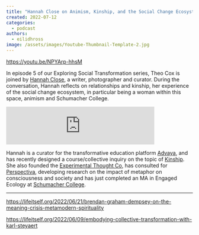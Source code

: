 ```yaml
---
title: "Hannah Close on Animism, Kinship, and the Social Change Ecosystem"
created: 2022-07-12
categories: 
  - podcast
authors: 
  - eilidhross
image: /assets/images/Youtube-Thumbnail-Template-2.jpg
---
```


https://youtu.be/NPYArp-hhsM

In episode 5 of our Exploring Social Transformation series, Theo Cox is joined by [Hannah Close](https://hannahlclose.com/who), a writer, photographer and curator. During the conversation, Hannah reflects on relationships and kinship, her experience of the social change ecosystem, in particular being a woman within this space, animism and Schumacher College.

<iframe src="https://anchor.fm/life-itself/embed/episodes/Hannah-Close-on-Animism--Kinship--and-the-Social-Change-Ecosystem-e1l4etn" height="102px" width="400px" frameborder="0" scrolling="no"></iframe>

Hannah is a curator for the transformative education platform [Advaya](https://advaya.co/), and has recently designed a course/collective inquiry on the topic of [Kinship](https://www.kinshipcourse.com/). She also founded the [Experimental Thought Co](https://www.facebook.com/ExperimentalThoughtCo/), has consulted for [Perspectiva](https://systems-souls-society.com/), developing research on the impact of metaphor on consciousness and society and has just completed an MA in Engaged Ecology at [Schumacher College](https://www.schumachercollege.org.uk/).

* * *

https://lifeitself.org/2022/06/21/brendan-graham-dempsey-on-the-meaning-crisis-metamodern-spirituality

https://lifeitself.org/2022/06/09/embodying-collective-transformation-with-karl-steyaert
